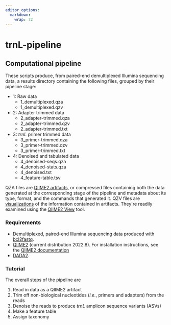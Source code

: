 ```yaml
---
editor_options: 
  markdown: 
    wrap: 72
---
```


# trnL-pipeline

## Computational pipeline

These scripts produce, from paired-end demultiplexed Illumina sequencing data, a results directory containing the following files, grouped by their pipeline stage:

- 1: Raw data
     - 1_demultiplexed.qza
     - 1_demultiplexed.qzv
- 2: Adapter trimmed data
     - 2_adapter-trimmed.qza
     - 2_adapter-trimmed.qzv
     - 2_adapter-trimmed.txt
- 3: *trnL* primer trimmed data
     - 3_primer-trimmed.qza
     - 3_primer-trimmed.qzv
     - 3_primer-trimmed.txt
- 4: Denoised and tabulated data
     - 4_denoised-seqs.qza
     - 4_denoised-stats.qza
     - 4_denoised.txt
     - 4_feature-table.tsv 

QZA files are [QIIME2 artifacts](https://docs.qiime2.org/2022.8/concepts/#data-files-qiime-2-artifacts), or compressed files containing both the data generated at the corresponding stage of the pipeline and metadata about its type, format, and the commands that generated it.
QZV files are [visualizations](https://docs.qiime2.org/2022.8/concepts/#data-files-visualizations) of the information contained in artifacts.  They're readily examined using the [QIIME2 View](https://view.qiime2.org) tool.

### Requirements

-   Demultiplexed, paired-end Illumina sequencing data produced with
    [bcl2fastq](https://support.illumina.com/sequencing/sequencing_software/bcl2fastq-conversion-software.html).
-   [QIIME2](https://qiime2.org) (current distribution 2022.8). For
    installation instructions, see the [QIIME2
    documentation](https://docs.qiime2.org/2022.8/install/)
-   [DADA2](https://benjjneb.github.io/dada2/index.html).

### Tutorial

The overall steps of the pipeline are

1.  Read in data as a QIIME2 artifact
2.  Trim off non-biological nucleotides (*i.e.*, primers and adapters)
    from the reads
3.  Denoise the reads to produce *trnL* amplicon sequence variants
    (ASVs)
4.  Make a feature table
5.  Assign taxonomy
